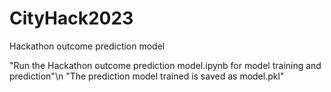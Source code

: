 # CityHack2023
Hackathon outcome prediction model

"Run the Hackathon outcome prediction model.ipynb for model training and prediction"\n
"The prediction model trained is saved as model.pkl"
